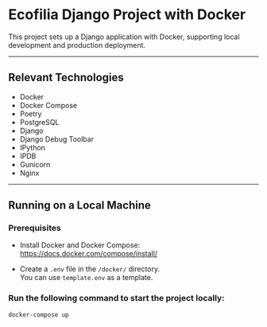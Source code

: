 # Ecofilia Django Project with Docker

This project sets up a Django application with Docker, supporting local development and production deployment.

---

## Relevant Technologies

- Docker  
- Docker Compose  
- Poetry  
- PostgreSQL  
- Django  
- Django Debug Toolbar  
- IPython  
- IPDB  
- Gunicorn  
- Nginx  

---

## Running on a Local Machine

### Prerequisites

- Install Docker and Docker Compose:  
  https://docs.docker.com/compose/install/

- Create a `.env` file in the `/docker/` directory.  
  You can use `template.env` as a template.

### Run the following command to start the project locally:

```bash
docker-compose up

